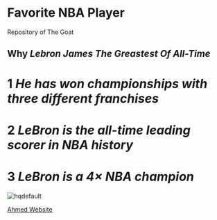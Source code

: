 # Favorite NBA Player
Repository of The Goat
## Why *Lebron James The Greastest Of All-Time*
# 1 *He has won championships with three different franchises*
# 2 *LeBron is the all-time leading scorer in NBA history*
# 3 *LeBron is a 4× NBA champion*
![hqdefault](https://github.com/Ahmedm223/Favorite-NBA-Player/assets/142946184/e954796b-10ec-4517-a37b-c2733f751bc9)

[Ahmed Website](https://ahmedm223.github.io/Favorite-NBA-Player/)
